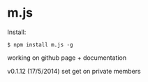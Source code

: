 m.js
====

Install:
```shell
$ npm install m.js -g
```

working on github page + documentation

v0.1.12 (17/5/2014)
	set get on private members
